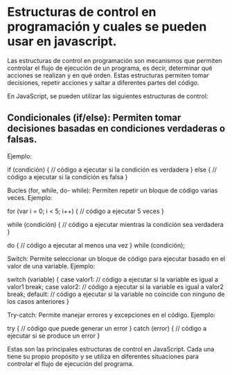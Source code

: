 # Estructuras de control en programación y cuales se pueden usar en javascript.

Las estructuras de control en programación son mecanismos que permiten controlar el flujo de ejecución de un programa, es decir, determinar qué acciones se realizan y en qué orden. Estas estructuras permiten tomar decisiones, repetir acciones y saltar a diferentes partes del código.

En JavaScript, se pueden utilizar las siguientes estructuras de control:

## Condicionales (if/else): Permiten tomar decisiones basadas en condiciones verdaderas o falsas.
Ejemplo:

if (condición) { // código a ejecutar si la condición es verdadera } else { // código a ejecutar si la condición es falsa }

Bucles (for, while, do- while): Permiten repetir un bloque de código varias veces.
Ejemplo:

for (var i = 0; i < 5; i++) { // código a ejecutar 5 veces }

while (condición) { // código a ejecutar mientras la condición sea verdadera }

do { // código a ejecutar al menos una vez } while (condición);

Switch: Permite seleccionar un bloque de código para ejecutar basado en el valor de una variable.
Ejemplo:

switch (variable) { case valor1: // código a ejecutar si la variable es igual a valor1 break; case valor2: // código a ejecutar si la variable es igual a valor2 break; default: // código a ejecutar si la variable no coincide con ninguno de los casos anteriores }

Try-catch: Permite manejar errores y excepciones en el código.
Ejemplo:

try { // código que puede generar un error } catch (error) { // código a ejecutar si se produce un error }

Estas son las principales estructuras de control en JavaScript. Cada una tiene su propio propósito y se utiliza en diferentes situaciones para controlar el flujo de ejecución del programa.

